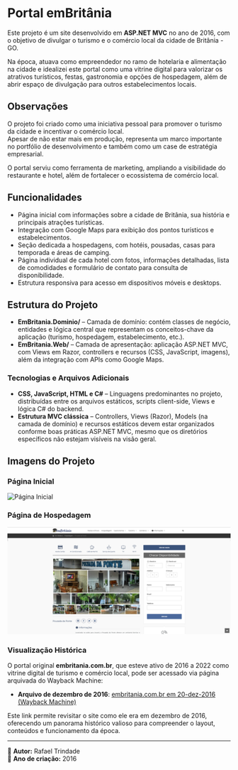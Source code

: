 # Portal emBritânia

Este projeto é um site desenvolvido em **ASP.NET MVC** no ano de 2016, com o objetivo de divulgar o turismo e o comércio local da cidade de Britânia - GO. 

Na época, atuava como empreendedor no ramo de hotelaria e alimentação na cidade e idealizei este portal como uma vitrine digital para valorizar os atrativos turísticos, festas, gastronomia e opções de hospedagem, além de abrir espaço de divulgação para outros estabelecimentos locais.

## Observações

O projeto foi criado como uma iniciativa pessoal para promover o turismo da cidade e incentivar o comércio local.  
Apesar de não estar mais em produção, representa um marco importante no portfólio de desenvolvimento e também como um case de estratégia empresarial.  

O portal serviu como ferramenta de marketing, ampliando a visibilidade do restaurante e hotel, além de fortalecer o ecossistema de comércio local.  

## Funcionalidades

- Página inicial com informações sobre a cidade de Britânia, sua história e principais atrações turísticas.
- Integração com Google Maps para exibição dos pontos turísticos e estabelecimentos.
- Seção dedicada a hospedagens, com hotéis, pousadas, casas para temporada e áreas de camping.
- Página individual de cada hotel com fotos, informações detalhadas, lista de comodidades e formulário de contato para consulta de disponibilidade.
- Estrutura responsiva para acesso em dispositivos móveis e desktops.

## Estrutura do Projeto

- **EmBritania.Dominio/** – Camada de domínio: contém classes de negócio, entidades e lógica central que representam os conceitos-chave da aplicação (turismo, hospedagem, estabelecimento, etc.).
- **EmBritania.Web/** – Camada de apresentação: aplicação ASP.NET MVC, com Views em Razor, controllers e recursos (CSS, JavaScript, imagens), além da integração com APIs como Google Maps.

### Tecnologias e Arquivos Adicionais
- **CSS, JavaScript, HTML e C#** – Linguagens predominantes no projeto, distribuídas entre os arquivos estáticos, scripts client-side, Views e lógica C# do backend.
- **Estrutura MVC clássica** – Controllers, Views (Razor), Models (na camada de domínio) e recursos estáticos devem estar organizados conforme boas práticas ASP.NET MVC, mesmo que os diretórios específicos não estejam visíveis na visão geral.

## Imagens do Projeto

### Página Inicial
![Página Inicial](docs/home.png)

### Página de Hospedagem
![Página de Hospedagem](docs/hospedagem.png)

###  Visualização Histórica

O portal original **embritania.com.br**, que esteve ativo de 2016 a 2022 como vitrine digital de turismo e comércio local, pode ser acessado via página arquivada do Wayback Machine:

- **Arquivo de dezembro de 2016**: [embritania.com.br em 20-dez-2016 (Wayback Machine)](https://web.archive.org/web/20161220124702/http://embritania.com.br/)

Este link permite revisitar o site como ele era em dezembro de 2016, oferecendo um panorama histórico valioso para compreender o layout, conteúdos e funcionamento da época.

---

📌 **Autor:** Rafael Trindade  
📅 **Ano de criação:** 2016  
